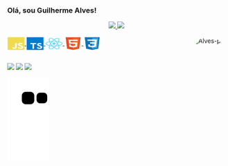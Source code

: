 ### Olá, sou Guilherme Alves!

<div align="center">
  <a href="https://github.com/justAlves">
  <img height="180em" src="https://github-readme-stats.vercel.app/api?username=justAlves&show_icons=true&theme=dracula&include_all_commits=true&count_private=true"/>
  <img height="180em" src="https://github-readme-stats.vercel.app/api/top-langs/?username=justAlves&layout=compact&langs_count=7&theme=dracula"/>
</div>
<div style="display: inline_block"><br>
  <img align="center" alt="Alves-Js" height="30" width="40" src="https://raw.githubusercontent.com/devicons/devicon/master/icons/javascript/javascript-plain.svg">
  <img align="center" alt="Alves-Ts" height="30" width="40" src="https://raw.githubusercontent.com/devicons/devicon/master/icons/typescript/typescript-plain.svg">
  <img align="center" alt="Alves-React" height="30" width="40" src="https://raw.githubusercontent.com/devicons/devicon/master/icons/react/react-original.svg">
  <img align="center" alt="Alves-HTML" height="30" width="40" src="https://raw.githubusercontent.com/devicons/devicon/master/icons/html5/html5-original.svg">
  <img align="center" alt="Alves-CSS" height="30" width="40" src="https://raw.githubusercontent.com/devicons/devicon/master/icons/css3/css3-original.svg">
  <img align="right" alt="Alves-pic" height="150" style="border-radius:50px;" src="https://i.pinimg.com/564x/59/32/6f/59326fe360cd36c836c44e1125cc8a1c.jpg">
</div>
  
  ## 
  
  <div> 
  <a href="https://www.instagram.com/sahlo.alves/" target="_blank"><img src="https://img.shields.io/badge/-Instagram-%23E4405F?style=for-the-badge&logo=instagram&logoColor=white" target="_blank"></a>
  <a href = "mailto:iamalves.jpg@gmail.com"><img src="https://img.shields.io/badge/-Gmail-%23333?style=for-the-badge&logo=gmail&logoColor=white" target="_blank"></a>
  <a href="https://www.linkedin.com/in/guilherme-alves-18836a23a/" target="_blank"><img src="https://img.shields.io/badge/-LinkedIn-%230077B5?style=for-the-badge&logo=linkedin&logoColor=white" target="_blank"></a> 
 
  ![Snake animation](https://github.com/justAlves/justAlves/blob/output/github-contribution-grid-snake.svg)
 
</div>
